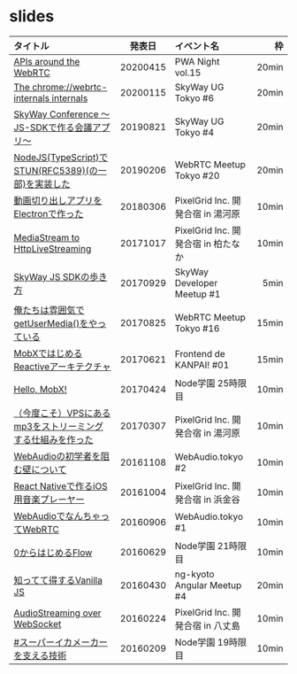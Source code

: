 # slides

| タイトル                                                                                                        |  発表日  | イベント名                          |    枠 |
|:--------------------------------------------------------------------------------------------------------------- |:--------:|:----------------------------------- | -----:|
| [APIs around the WebRTC](https://leader22.github.io/slides/pwa_night-15/)                                       | 20200415 | PWA Night vol.15                    | 20min |
| [The chrome://webrtc-internals internals](https://leader22.github.io/slides/skyway_ug_tokyo-6/)                 | 20200115 | SkyWay UG Tokyo #6                  | 20min |
| [SkyWay Conference 〜JS-SDKで作る会議アプリ〜](https://leader22.github.io/slides/skyway_ug_tokyo-4/)            | 20190821 | SkyWay UG Tokyo #4                  | 20min |
| [NodeJS(TypeScript)でSTUN(RFC5389)(の一部)を実装した](https://leader22.github.io/slides/webrtc_meetup-20/)      | 20190206 | WebRTC Meetup Tokyo #20             | 20min |
| [動画切り出しアプリをElectronで作った](https://leader22.github.io/slides/pxg_camp-2018a/)                       | 20180306 | PixelGrid Inc. 開発合宿 in 湯河原   | 10min |
| [MediaStream to HttpLiveStreaming](https://leader22.github.io/slides/pxg_camp-2017b/)                           | 20171017 | PixelGrid Inc. 開発合宿 in 柏たなか | 10min |
| [SkyWay JS SDKの歩き方](https://leader22.github.io/slides/skyway_dev_meetup-1/)                                 | 20170929 | SkyWay Developer Meetup #1          |  5min |
| [俺たちは雰囲気でgetUserMedia()をやっている](https://leader22.github.io/slides/webrtc_meetup-16/)               | 20170825 | WebRTC Meetup Tokyo #16             | 15min |
| [MobXではじめるReactiveアーキテクチャ](https://leader22.github.io/slides/fe_de_kanpai-1/)                       | 20170621 | Frontend de KANPAI! #01             | 15min |
| [Hello, MobX!](https://leader22.github.io/slides/node_gakuen-25/)                                               | 20170424 | Node学園 25時限目                   | 10min |
| [（今度こそ）VPSにあるmp3をストリーミングする仕組みを作った](https://leader22.github.io/slides/pxg_camp-2017a/) | 20170307 | PixelGrid Inc. 開発合宿 in 湯河原   | 10min |
| [WebAudioの初学者を阻む壁について](https://leader22.github.io/slides/webaudio_tokyo-2/)                         | 20161108 | WebAudio.tokyo #2                   | 10min |
| [React Nativeで作るiOS用音楽プレーヤー](https://leader22.github.io/slides/pxg_camp-2016b/)                      | 20161004 | PixelGrid Inc. 開発合宿 in 浜金谷   | 10min |
| [WebAudioでなんちゃってWebRTC](https://leader22.github.io/slides/webaudio_tokyo-1/)                             | 20160906 | WebAudio.tokyo #1                   | 10min |
| [0からはじめるFlow](https://leader22.github.io/slides/node_gakuen-21/)                                          | 20160629 | Node学園 21時限目                   | 10min |
| [知ってて得するVanilla JS](https://leader22.github.io/slides/ng_kyoto-4/)                                       | 20160430 | ng-kyoto Angular Meetup #4          | 20min |
| [AudioStreaming over WebSocket](https://leader22.github.io/slides/pxg_camp-2016a/)                              | 20160224 | PixelGrid Inc. 開発合宿 in 八丈島   | 10min |
| [#スーパーイカメーカー を支える技術](https://leader22.github.io/slides/node_gakuen-19/)                         | 20160209 | Node学園 19時限目                   | 10min |
